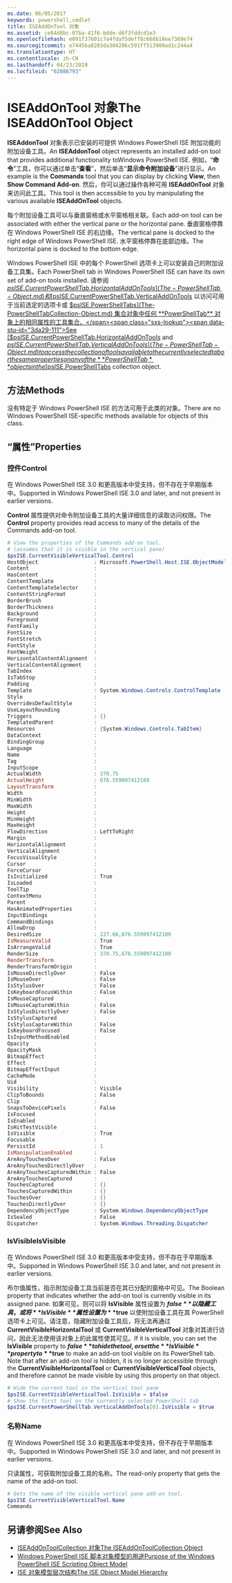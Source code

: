 ```yaml
---
ms.date: 06/05/2017
keywords: powershell,cmdlet
title: ISEAddOnTool 对象
ms.assetid: ce84d8bc-07ba-41f6-bdde-d6f3fddcd1e3
ms.openlocfilehash: e091f37601c7a4fdaf5deff8c668b18ee7369e74
ms.sourcegitcommit: e7445ba8203da304286c591ff513900ad1c244a4
ms.translationtype: HT
ms.contentlocale: zh-CN
ms.lasthandoff: 04/23/2019
ms.locfileid: "62086793"
---
```

# <a name="the-iseaddontool-object"></a><span data-ttu-id="3da29-103">ISEAddOnTool 对象</span><span class="sxs-lookup"><span data-stu-id="3da29-103">The ISEAddOnTool Object</span></span>

<span data-ttu-id="3da29-104">**ISEAddonTool** 对象表示已安装的可提供 Windows PowerShell ISE 附加功能的附加设备工具。</span><span class="sxs-lookup"><span data-stu-id="3da29-104">An **ISEAddonTool** object represents an installed add-on tool that provides additional functionality toWindows PowerShell ISE.</span></span> <span data-ttu-id="3da29-105">例如，“**命令**”工具，你可以通过单击“**查看**”，然后单击“**显示命令附加设备**”进行显示。</span><span class="sxs-lookup"><span data-stu-id="3da29-105">An example is the **Commands** tool that you can display by clicking **View**, then **Show Command Add-on**.</span></span> <span data-ttu-id="3da29-106">然后，你可以通过操作各种可用 **ISEAddOnTool** 对象来访问此工具。</span><span class="sxs-lookup"><span data-stu-id="3da29-106">This tool is then accessible to you by manipulating the various available **ISEAddOnTool** objects.</span></span>

<span data-ttu-id="3da29-107">每个附加设备工具可以与垂直窗格或水平窗格相关联。</span><span class="sxs-lookup"><span data-stu-id="3da29-107">Each add-on tool can be associated with either the vertical pane or the horizontal pane.</span></span> <span data-ttu-id="3da29-108">垂直窗格停靠在 Windows PowerShell ISE 的右边缘。</span><span class="sxs-lookup"><span data-stu-id="3da29-108">The vertical pane is docked to the right edge of Windows PowerShell ISE.</span></span> <span data-ttu-id="3da29-109">水平窗格停靠在底部边缘。</span><span class="sxs-lookup"><span data-stu-id="3da29-109">The horizontal pane is docked to the bottom edge.</span></span>

<span data-ttu-id="3da29-110">Windows PowerShell ISE 中的每个 PowerShell 选项卡上可以安装自己的附加设备工具集。</span><span class="sxs-lookup"><span data-stu-id="3da29-110">Each PowerShell tab in Windows PowerShell ISE can have its own set of add-on tools installed.</span></span> <span data-ttu-id="3da29-111">请参阅 [$psISE.CurrentPowerShellTab.HorizontalAddOnTools](The-PowerShellTab-Object.md) 和 [$psISE.CurrentPowerShellTab.VerticalAddOnTools](The-PowerShellTab-Object.md) 以访问可用于当前选定的选项卡或 [$psISE.PowerShellTabs](The-PowerShellTabCollection-Object.md) 集合对象中任何 **PowerShellTab** 对象上的相同属性的工具集合。</span><span class="sxs-lookup"><span data-stu-id="3da29-111">See [$psISE.CurrentPowerShellTab.HorizontalAddOnTools](The-PowerShellTab-Object.md) and [$psISE.CurrentPowerShellTab.VerticalAddOnTools](The-PowerShellTab-Object.md) to access the collection of tools available to the currently selected tab or the same properties on any of the **PowerShellTab** objects in the [$psISE.PowerShellTabs](The-PowerShellTabCollection-Object.md) collection object.</span></span>

## <a name="methods"></a><span data-ttu-id="3da29-112">方法</span><span class="sxs-lookup"><span data-stu-id="3da29-112">Methods</span></span>

<span data-ttu-id="3da29-113">没有特定于 Windows PowerShell ISE 的方法可用于此类的对象。</span><span class="sxs-lookup"><span data-stu-id="3da29-113">There are no Windows PowerShell ISE-specific methods available for objects of this class.</span></span>

## <a name="properties"></a><span data-ttu-id="3da29-114">“属性”</span><span class="sxs-lookup"><span data-stu-id="3da29-114">Properties</span></span>

### <a name="control"></a><span data-ttu-id="3da29-115">控件</span><span class="sxs-lookup"><span data-stu-id="3da29-115">Control</span></span>

<span data-ttu-id="3da29-116">在 Windows PowerShell ISE 3.0 和更高版本中受支持，但不存在于早期版本中。</span><span class="sxs-lookup"><span data-stu-id="3da29-116">Supported in Windows PowerShell ISE 3.0 and later, and not present in earlier versions.</span></span>

<span data-ttu-id="3da29-117">**Control** 属性提供对命令附加设备工具的大量详细信息的读取访问权限。</span><span class="sxs-lookup"><span data-stu-id="3da29-117">The **Control** property provides read access to many of the details of the Commands add-on tool.</span></span>

```powershell
# View the properties of the Commands add-on tool.
# (assumes that it is visible in the vertical pane)
$psISE.CurrentVisibleVerticalTool.Control
HostObject                  : Microsoft.PowerShell.Host.ISE.ObjectModelRoot
Content                     :
HasContent                  :
ContentTemplate             :
ContentTemplateSelector     :
ContentStringFormat         :
BorderBrush                 :
BorderThickness             :
Background                  :
Foreground                  :
FontFamily                  :
FontSize                    :
FontStretch                 :
FontStyle                   :
FontWeight                  :
HorizontalContentAlignment  :
VerticalContentAlignment    :
TabIndex                    :
IsTabStop                   :
Padding                     :
Template                    : System.Windows.Controls.ControlTemplate
Style                       :
OverridesDefaultStyle       :
UseLayoutRounding           :
Triggers                    : {}
TemplatedParent             :
Resources                   : {System.Windows.Controls.TabItem}
DataContext                 :
BindingGroup                :
Language                    :
Name                        :
Tag                         :
InputScope                  :
ActualWidth                 : 370.75
ActualHeight                : 676.559097412109
LayoutTransform             :
Width                       :
MinWidth                    :
MaxWidth                    :
Height                      :
MinHeight                   :
MaxHeight                   :
FlowDirection               : LeftToRight
Margin                      :
HorizontalAlignment         :
VerticalAlignment           :
FocusVisualStyle            :
Cursor                      :
ForceCursor                 :
IsInitialized               : True
IsLoaded                    :
ToolTip                     :
ContextMenu                 :
Parent                      :
HasAnimatedProperties       :
InputBindings               :
CommandBindings             :
AllowDrop                   :
DesiredSize                 : 227.66,676.559097412109
IsMeasureValid              : True
IsArrangeValid              : True
RenderSize                  : 370.75,676.559097412109
RenderTransform             :
RenderTransformOrigin       :
IsMouseDirectlyOver         : False
IsMouseOver                 : False
IsStylusOver                : False
IsKeyboardFocusWithin       : False
IsMouseCaptured             :
IsMouseCaptureWithin        : False
IsStylusDirectlyOver        : False
IsStylusCaptured            :
IsStylusCaptureWithin       : False
IsKeyboardFocused           : False
IsInputMethodEnabled        :
Opacity                     :
OpacityMask                 :
BitmapEffect                :
Effect                      :
BitmapEffectInput           :
CacheMode                   :
Uid                         :
Visibility                  : Visible
ClipToBounds                : False
Clip                        :
SnapsToDevicePixels         : False
IsFocused                   :
IsEnabled                   :
IsHitTestVisible            :
IsVisible                   : True
Focusable                   :
PersistId                   : 1
IsManipulationEnabled       :
AreAnyTouchesOver           : False
AreAnyTouchesDirectlyOver   :
AreAnyTouchesCapturedWithin : False
AreAnyTouchesCaptured       :
TouchesCaptured             : {}
TouchesCapturedWithin       : {}
TouchesOver                 : {}
TouchesDirectlyOver         : {}
DependencyObjectType        : System.Windows.DependencyObjectType
IsSealed                    : False
Dispatcher                  : System.Windows.Threading.Dispatcher
```

### <a name="isvisible"></a><span data-ttu-id="3da29-118">IsVisible</span><span class="sxs-lookup"><span data-stu-id="3da29-118">IsVisible</span></span>

<span data-ttu-id="3da29-119">在 Windows PowerShell ISE 3.0 和更高版本中受支持，但不存在于早期版本中。</span><span class="sxs-lookup"><span data-stu-id="3da29-119">Supported in Windows PowerShell ISE 3.0 and later, and not present in earlier versions.</span></span>

<span data-ttu-id="3da29-120">布尔值属性，指示附加设备工具当前是否在其已分配的窗格中可见。</span><span class="sxs-lookup"><span data-stu-id="3da29-120">The Boolean property that indicates whether the add-on tool is currently visible in its assigned pane.</span></span> <span data-ttu-id="3da29-121">如果可见，则可以将 **IsVisible** 属性设置为 **$false** 以隐藏工具，或将 **IsVisible** 属性设置为 **$true** 以使附加设备工具在其 PowerShell 选项卡上可见。请注意，隐藏附加设备工具后，将无法再通过 **CurrentVisibleHorizontalTool** 或 **CurrentVisibleVerticalTool** 对象对其进行访问，因此无法使用该对象上的此属性使其可见。</span><span class="sxs-lookup"><span data-stu-id="3da29-121">If it is visible, you can set the **IsVisible** property to **$false** to hide the tool, or set the **IsVisible** property to **$true** to make an add-on tool visible on its PowerShell tab. Note that after an add-on tool is hidden, it is no longer accessible through the **CurrentVisibleHorizontalTool** or **CurrentVisibleVerticalTool** objects, and therefore cannot be made visible by using this property on that object.</span></span>

```powershell
# Hide the current tool in the vertical tool pane
$psISE.CurrentVisibleVerticalTool.IsVisible = $false
# Show the first tool on the currently selected PowerShell tab
$psISE.CurrentPowerShellTab.VerticalAddOnTools[0].IsVisible = $true
```

### <a name="name"></a><span data-ttu-id="3da29-122">名称</span><span class="sxs-lookup"><span data-stu-id="3da29-122">Name</span></span>

<span data-ttu-id="3da29-123">在 Windows PowerShell ISE 3.0 和更高版本中受支持，但不存在于早期版本中。</span><span class="sxs-lookup"><span data-stu-id="3da29-123">Supported in Windows PowerShell ISE 3.0 and later, and not present in earlier versions.</span></span>

<span data-ttu-id="3da29-124">只读属性，可获取附加设备工具的名称。</span><span class="sxs-lookup"><span data-stu-id="3da29-124">The read-only property that gets the name of the add-on tool.</span></span>

```powershell
# Gets the name of the visible vertical pane add-on tool.
$psISE.CurrentVisibleVerticalTool.Name
Commands
```

## <a name="see-also"></a><span data-ttu-id="3da29-125">另请参阅</span><span class="sxs-lookup"><span data-stu-id="3da29-125">See Also</span></span>

- [<span data-ttu-id="3da29-126">ISEAddOnToolCollection 对象</span><span class="sxs-lookup"><span data-stu-id="3da29-126">The ISEAddOnToolCollection Object</span></span>](The-ISEAddOnToolCollection-Object.md)
- [<span data-ttu-id="3da29-127">Windows PowerShell ISE 脚本对象模型的用途</span><span class="sxs-lookup"><span data-stu-id="3da29-127">Purpose of the Windows PowerShell ISE Scripting Object Model</span></span>](Purpose-of-the-Windows-PowerShell-ISE-Scripting-Object-Model.md)
- [<span data-ttu-id="3da29-128">ISE 对象模型层次结构</span><span class="sxs-lookup"><span data-stu-id="3da29-128">The ISE Object Model Hierarchy</span></span>](The-ISE-Object-Model-Hierarchy.md)